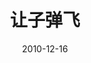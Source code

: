 ---
layout: page
title: 让子弹飞
description: >
  初中历史课上老师放的，没看明白一点儿。
category: 电影
img: assets/img/movie/before2020/让子弹飞.webp
star: 3
date: 2010-12-16
---